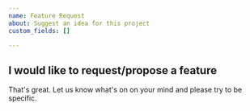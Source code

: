 ```yaml
---
name: Feature Request
about: Suggest an idea for this project
custom_fields: []

---
```


## I would like to request/propose a feature

That's great. Let us know what's on on your mind and please try to be specific.
